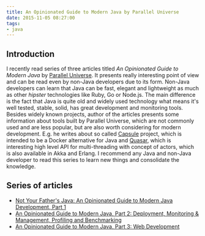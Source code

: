 ```yaml
---
title: An Opinionated Guide to Modern Java by Parallel Universe
date: 2015-11-05 08:27:00
tags:
- java
---
```


Introduction
------------

I recently read series of three articles titled _An Opinionated Guide to Modern Java_ by [Parallel Universe](http://blog.paralleluniverse.co/). It presents really interesting point of view and can be read even by non-Java developers due to its form. Non-Java developers can learn that Java can be fast, elegant and lightweight as much as other _hipster_ technologies like Ruby, Go or Node.js. The main difference is the fact that Java is quite old and widely used technology what means it's well tested, stable, solid, has great development and monitoring tools. Besides widely known projects, author of the articles presents some information about tools built by Parallel Universe, which are not commonly used and are less popular, but are also worth considering for modern development. E.g. he writes about so called [Capsule](http://www.capsule.io/) project, which is intended to be a Docker alternative for Java and [Quasar](http://docs.paralleluniverse.co/quasar/), which is interesting high level API for multi-threading with concept of actors, which is also available in Akka and Erlang. I recommend any Java and non-Java developer to read this series to learn new things and consolidate the knowledge.

Series of articles
------------------

*   [Not Your Father's Java: An Opinionated Guide to Modern Java Development, Part 1](http://blog.paralleluniverse.co/2014/05/01/modern-java/)
*   [An Opinionated Guide to Modern Java, Part 2: Deployment, Monitoring & Management, Profiling and Benchmarking](http://blog.paralleluniverse.co/2014/05/08/modern-java-pt2/)
*   [An Opinionated Guide to Modern Java, Part 3: Web Development](http://blog.paralleluniverse.co/2014/05/15/modern-java-pt3/)
